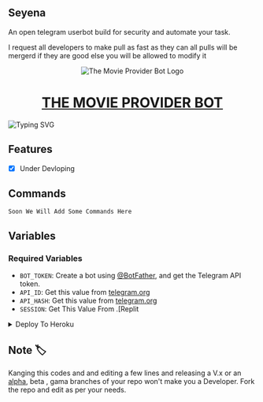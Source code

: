 ## Seyena
An open telegram userbot build for security and automate your task. 

I request all developers to make pull as fast as they can all pulls will be mergerd if they are good else you will be allowed to modify it

<p align="center">
  <img src="https://telegra.ph/file/6fa70325813885809a64a.jpg" alt="The Movie Provider Bot Logo">
</p>
<h1 align="center">
  <a href="https://telegram.me/TheMovieProviderBot">THE MOVIE PROVIDER BOT</a>
</h1>

![Typing SVG](https://readme-typing-svg.herokuapp.com/?lines=WELCOME+TO+THE-MOVIE-PROVIDER-BOT;A+SIMPLE+AND+POWERFUL+BOT!;A+BOT+WITH+CUSTOM+URL+SHORTNER;AND+CUSTOM+TUTORIAL!;ALSO+HAVE+STREAM+ONLINE;AND+FAST+DOWNLOAD+FEATURE!;AND+MANY+MORE+FEATURES!)
</p>

## Features

- [x] Under Devloping 


## Commands 
```
Soon We Will Add Some Commands Here
```

## Variables

### Required Variables
* `BOT_TOKEN`: Create a bot using [@BotFather](https://telegram.dog/BotFather), and get the Telegram API token.
* `API_ID`: Get this value from [telegram.org](https://my.telegram.org/apps)
* `API_HASH`: Get this value from [telegram.org](https://my.telegram.org/apps)
* `SESSION`: Get This Value From .[Replit


<details><summary>Deploy To Heroku</summary>
<p>
<br>
<a href="https://heroku.com/deploy?template=https://github.com/HarshalPurohitEdits/TheMovieProviderBot">
  <img src="https://www.herokucdn.com/deploy/button.svg" alt="Deploy To Heroku">
</a>
</p>
</details>



## Note 🏷️

Kanging this codes and and editing a few lines and releasing a V.x  or an [alpha]([https://telegram.dog/subin_works/204](https://t.me/Not_Coding_Support/15164)), beta , gama branches of your repo won't make you a Developer.
Fork the repo and edit as per your needs.

